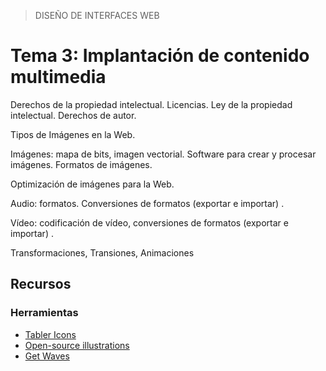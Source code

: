 > DISEÑO DE INTERFACES WEB

# Tema 3: Implantación de contenido multimedia



Derechos de la propiedad intelectual. Licencias. Ley de la propiedad intelectual. Derechos de autor.

Tipos de Imágenes en la Web.

Imágenes: mapa de bits, imagen vectorial. Software para crear y procesar imágenes. Formatos de imágenes.

Optimización de imágenes para la Web.

Audio: formatos. Conversiones de formatos (exportar e importar) .

Vídeo: codificación de vídeo, conversiones de formatos (exportar e importar) .

Transformaciones, Transiones, Animaciones


## Recursos

### Herramientas

- [Tabler Icons](https://tablericons.com/)
- [Open-source illustrations](https://undraw.co/)
- [Get Waves](https://getwaves.io/)
